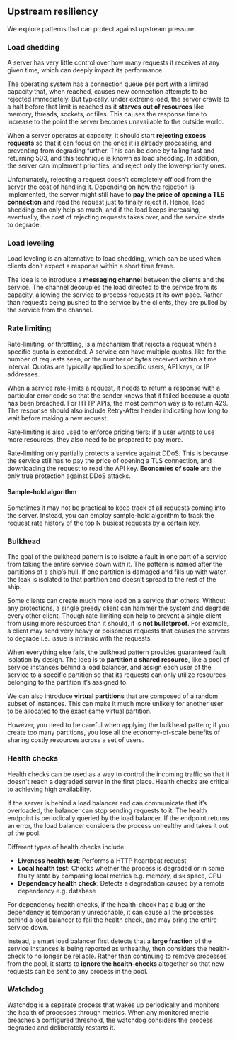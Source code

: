 ## Upstream resiliency

We explore patterns that can protect against upstream pressure.

### Load shedding

A server has very little control over how many requests it receives at any given time, which can deeply impact its performance.

The operating system has a connection queue per port with a limited capacity that, when reached, causes new connection attempts to be rejected immediately. But typically, under extreme load, the server crawls to a halt before that limit is reached as it **starves out of resources** like memory, threads, sockets, or files. This causes the response time to increase to the point the server becomes unavailable to the outside world.

When a server operates at capacity, it should start **rejecting excess requests** so that it can focus on the ones it is already processing, and preventing from degrading further. This can be done by failing fast and returning 503, and this technique is known as load shedding. In addition, the server can implement priorities, and reject only the lower-priority ones.

Unfortunately, rejecting a request doesn’t completely offload from the server the cost of handling it. Depending on how the rejection is implemented, the server might still have to **pay the price of opening a TLS connection** and read the request just to finally reject it. Hence, load shedding can only help so much, and if the load keeps increasing, eventually, the cost of rejecting requests takes over, and the service starts to degrade.

### Load leveling

Load leveling is an alternative to load shedding, which can be used when clients don’t expect a response within a short time frame.

The idea is to introduce a **messaging channel** between the clients and the service. The channel decouples the load directed to the service from its capacity, allowing the service to process requests at its own pace. Rather than requests being pushed to the service by the clients, they are pulled by the service from the channel.

### Rate limiting

Rate-limiting, or throttling, is a mechanism that rejects a request when a specific quota is exceeded. A service can have multiple quotas, like for the number of requests seen, or the number of bytes received within a time interval. Quotas are typically applied to specific users, API keys, or IP addresses.

When a service rate-limits a request, it needs to return a response with a particular error code so that the sender knows that it failed because a quota has been breached. For HTTP APIs, the most common way is to return 429. The response should also include Retry-After header indicating how long to wait before making a new request.

Rate-limiting is also used to enforce pricing tiers; if a user wants to use more resources, they also need to be prepared to pay more.

Rate-limiting only partially protects a service against DDoS. This is because the service still has to pay the price of opening a TLS connection, and downloading the request to read the API key. **Economies of scale** are the only true protection against DDoS attacks.

#### Sample-hold algorithm

Sometimes it may not be practical to keep track of all requests coming into the server. Instead, you can employ sample-hold algorithm to track the request rate history of the top N busiest requests by a certain key.

### Bulkhead

The goal of the bulkhead pattern is to isolate a fault in one part of a service from taking the entire service down with it. The pattern is named after the partitions of a ship’s hull. If one partition is damaged and fills up with water, the leak is isolated to that partition and doesn’t spread to the rest of the ship.

Some clients can create much more load on a service than others. Without any protections, a single greedy client can hammer the system and degrade every other client. Though rate-limiting can help to prevent a single client from using more resources than it should, it is **not bulletproof**. For example, a client may send very heavy or poisonous requests that causes the servers to degrade i.e. issue is intrinsic with the requests.

When everything else fails, the bulkhead pattern provides guaranteed fault isolation by design. The idea is to **partition a shared resource**, like a pool of service instances behind a load balancer, and assign each user of the service to a specific partition so that its requests can only utilize resources belonging to the partition it’s assigned to.

We can also introduce **virtual partitions** that are composed of a random subset of instances. This can make it much more unlikely for another user to be allocated to the exact same virtual partition.

However, you need to be careful when applying the bulkhead pattern; if you create too many partitions, you lose all the economy-of-scale benefits of sharing costly resources across a set of users.

### Health checks

Health checks can be used as a way to control the incoming traffic so that it doesn't reach a degraded server in the first place. Health checks are critical to achieving high availability.

If the server is behind a load balancer and can communicate that it’s overloaded, the balancer can stop sending requests to it. The health endpoint is periodically queried by the load balancer. If the endpoint returns an error, the load balancer considers the process unhealthy and takes it out of the pool.

Different types of health checks include:

- **Liveness health test**: Performs a HTTP heartbeat request
- **Local health test**: Checks whether the process is degraded or in some faulty state by comparing local metrics e.g. memory, disk space, CPU
- **Dependency health check**: Detects a degradation caused by a remote dependency e.g. database

For dependency health checks, if the health-check has a bug or the dependency is temporarily unreachable, it can cause all the processes behind a load balancer to fail the health check, and may bring the entire service down.

Instead, a smart load balancer first detects that a **large fraction** of the service instances is being reported as unhealthy, then considers the health-check to no longer be reliable. Rather than continuing to remove processes from the pool, it starts to **ignore the health-checks** altogether so that new requests can be sent to any process in the pool.

### Watchdog

Watchdog is a separate process that wakes up periodically and monitors the health of processes through metrics. When any monitored metric breaches a configured threshold, the watchdog considers the process degraded and deliberately restarts it.
